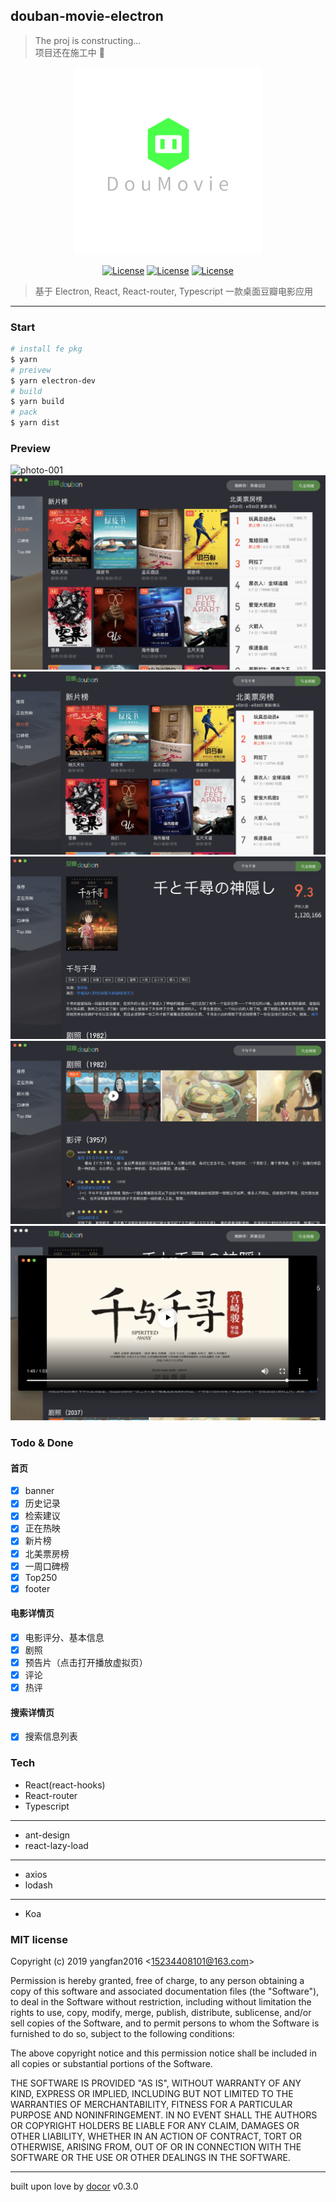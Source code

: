 ## douban-movie-electron
> The proj is constructing...  
项目还在施工中 👷



<p align="center">
  <img src="./assets/icon.png" width="300px">
</p>
<p align="center">
  <a href="https://github.com/Yangfan2016/douban-movie-electron"><img
      src="https://img.shields.io/github/stars/Yangfan2016/douban-movie-electron.svg?color=green&style=flat-square"
      alt="License"></a>
  <a href="https://github.com/Yangfan2016/douban-movie-electron"><img
      src="https://img.shields.io/github/forks/Yangfan2016/douban-movie-electron.svg?style=flat-square"
      alt="License"></a>
  <a href="https://github.com/Yangfan2016/douban-movie-electron/blob/master/LICENSE"><img
      src="https://img.shields.io/github/license/Yangfan2016/douban-movie-electron.svg?style=flat-square"
      alt="License"></a>
</p>

> 基于 Electron, React, React-router, Typescript 一款桌面豆瓣电影应用

---



### Start

```bash
# install fe pkg
$ yarn
# preivew
$ yarn electron-dev
# build
$ yarn build
# pack
$ yarn dist

```


### Preview

![photo-001](https://github.com/Yangfan2016/PicBed/blob/master/Personal/douban-movie-electron-001.png?raw=true)
![photo-002](https://github.com/Yangfan2016/PicBed/blob/master/Personal/douban-movie-electron-002.png?raw=true)
![photo-003](https://github.com/Yangfan2016/PicBed/blob/master/Personal/douban-movie-electron-003.png?raw=true)
![photo-004](https://github.com/Yangfan2016/PicBed/blob/master/Personal/douban-movie-electron-004.png?raw=true)
![photo-005](https://github.com/Yangfan2016/PicBed/blob/master/Personal/douban-movie-electron-005.png?raw=true)
![photo-006](https://github.com/Yangfan2016/PicBed/blob/master/Personal/douban-movie-electron-006.png?raw=true)

### Todo & Done

#### 首页

- [x] banner
- [x] 历史记录
- [x] 检索建议
- [x] 正在热映
- [x] 新片榜
- [x] 北美票房榜
- [x] 一周口碑榜
- [x] Top250
- [x] footer

#### 电影详情页

- [x] 电影评分、基本信息
- [x] 剧照
- [x] 预告片（点击打开播放虚拟页）
- [x] 评论
- [x] 热评

#### 搜索详情页

- [x] 搜索信息列表


### Tech

- React(react-hooks)
- React-router
- Typescript  
----
- ant-design
- react-lazy-load  
----
- axios
- lodash  
----
- Koa


### MIT license
Copyright (c) 2019 yangfan2016 &lt;15234408101@163.com&gt;

Permission is hereby granted, free of charge, to any person obtaining a copy
of this software and associated documentation files (the &quot;Software&quot;), to deal
in the Software without restriction, including without limitation the rights
to use, copy, modify, merge, publish, distribute, sublicense, and/or sell
copies of the Software, and to permit persons to whom the Software is
furnished to do so, subject to the following conditions:

The above copyright notice and this permission notice shall be included in
all copies or substantial portions of the Software.

THE SOFTWARE IS PROVIDED &quot;AS IS&quot;, WITHOUT WARRANTY OF ANY KIND, EXPRESS OR
IMPLIED, INCLUDING BUT NOT LIMITED TO THE WARRANTIES OF MERCHANTABILITY,
FITNESS FOR A PARTICULAR PURPOSE AND NONINFRINGEMENT. IN NO EVENT SHALL THE
AUTHORS OR COPYRIGHT HOLDERS BE LIABLE FOR ANY CLAIM, DAMAGES OR OTHER
LIABILITY, WHETHER IN AN ACTION OF CONTRACT, TORT OR OTHERWISE, ARISING FROM,
OUT OF OR IN CONNECTION WITH THE SOFTWARE OR THE USE OR OTHER DEALINGS IN
THE SOFTWARE.

---
built upon love by [docor](https://github.com/turingou/docor.git) v0.3.0
